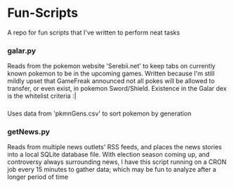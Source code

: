 # Fun-Scripts
A repo for fun scripts that I've written to perform neat tasks

### galar.py
Reads from the pokemon website 'Serebii.net' to keep tabs on currently known pokemon to be in the upcoming games. Written because I'm still mildly upset that GameFreak announced not all pokes will be allowed to transfer, or even exist, in pokemon Sword/Shield. Existence in the Galar dex is the whitelist criteria :|
###
Uses data from 'pkmnGens.csv' to sort pokemon by generation 

### getNews.py
Reads from multiple news outlets' RSS feeds, and places the news stories into a local SQLite database file. With election season coming up, and controversy always surrounding news, I have this script running on a CRON job every 15 minutes to gather data; which may be fun to analyze after a longer period of time
